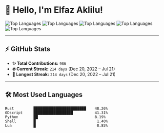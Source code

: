 # 👋 Hello, I'm Elfaz Aklilu!

![Top Languages](https://img.shields.io/badge/Rust-48.26%25-orange) ![Top Languages](https://img.shields.io/badge/GDScript-41.31%25-blue) ![Top Languages](https://img.shields.io/badge/Python-8.19%25-yellow) ![Top Languages](https://img.shields.io/badge/Shell-1.40%25-green) ![Top Languages](https://img.shields.io/badge/Lua-0.85%25-purple)

---

## ⚡ GitHub Stats

- **✨ Total Contributions:** `986`  
- **🔥 Current Streak:** `214 days` (Dec 20, 2022 – Jul 21)  
- **🚀 Longest Streak:** `214 days` (Dec 20, 2022 – Jul 21)  

---

## 🛠️ Most Used Languages

```text
Rust         ████████████████████████    48.26%
GDscript     ██████████████████          41.31%
Python       ██                          8.19%
Shell        █                            1.40%
Lua          █                            0.85%
